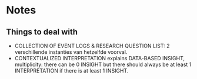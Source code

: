 # Notes

## Things to deal with
- COLLECTION OF EVENT LOGS & RESEARCH QUESTION LIST: 2 verschillende instanties van hetzelfde voorval.
- CONTEXTUALIZED INTERPRETATION explains DATA-BASED INSIGHT, multiplicity: there can be 0 INSIGHT but there should always be at least 1 INTERPRETATION if there is at least 1 INSIGHT.